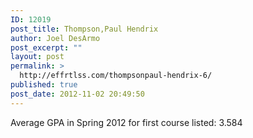 ```yaml
---
ID: 12019
post_title: Thompson,Paul Hendrix
author: Joel DesArmo
post_excerpt: ""
layout: post
permalink: >
  http://effrtlss.com/thompsonpaul-hendrix-6/
published: true
post_date: 2012-11-02 20:49:50
---
```

<p>Average GPA in Spring 2012 for first course listed: 3.584</p>